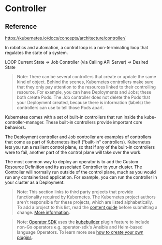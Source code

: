 # Controller

## Reference

https://kubernetes.io/docs/concepts/architecture/controller/

In robotics and automation, a control loop is a non-terminating loop that regulates the state of a system.

LOOP
    Current State => Job Controller (via Calling API Server) => Desired State

> Note: There can be several controllers that create or update the same kind of object. Behind the scenes, Kubernetes controllers make sure that they only pay attention to the resources linked to their controlling resource.
For example, you can have Deployments and Jobs; these both create Pods. The Job controller does not delete the Pods that your Deployment created, because there is information (labels) the controllers can use to tell those Pods apart.

Kubernetes comes with a set of built-in controllers that run inside the kube-controller-manager. These built-in controllers provide important core behaviors.

The Deployment controller and Job controller are examples of controllers that come as part of Kubernetes itself ("built-in" controllers). Kubernetes lets you run a resilient control plane, so that if any of the built-in controllers were to fail, another part of the control plane will take over the work.

The most common way to deploy an operator is to add the Custom Resource Definition and its associated Controller to your cluster. The Controller will normally run outside of the control plane, much as you would run any containerized application. For example, you can run the controller in your cluster as a Deployment.

> Note: This section links to third party projects that provide functionality required by Kubernetes. The Kubernetes project authors aren't responsible for these projects, which are listed alphabetically. To add a project to this list, read the [content guide](https://kubernetes.io/docs/contribute/style/content-guide/#third-party-content) before submitting a change. [More information](https://kubernetes.io/docs/concepts/extend-kubernetes/operator/#third-party-content-disclaimer).

> Note: [Operator SDK](https://github.com/operator-framework/operator-sdk/blob/v1.33.0/) uses the [kubebuilder](https://github.com/kubernetes-sigs/kubebuilder/tree/v3.12.0) plugin feature to include non-Go operators e.g. operator-sdk's Ansible and Helm-based language Operators. To learn more see [how to create your own plugins](https://book.kubebuilder.io/plugins/creating-plugins.html).
